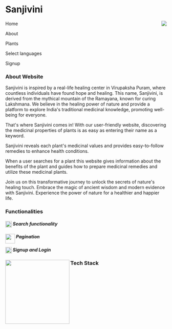 <h1>Sanjivini</h1>
<img align = "right" src = "https://github.com/swapnamgsk/Capstoneproject_Sanjivini/assets/124049045/0c87c101-3e0b-442d-b9ff-bb1455dad27a" />
<p>Home</p>
<p>About</p>
<p>Plants</p>
<p>Select languages</p>
<p>Signup</p>
<h3>About Website</h3>
<p>Sanjivini is inspired by a real-life healing center in Virupaksha Puram, where countless individuals have found hope and healing. This name, Sanjivini, is derived from the mythical mountain of the Ramayana, known for curing Lakshmana. We believe in the healing power of nature and provide a platform to explore India's traditional medicinal knowledge, promoting well-being for everyone.

That's where Sanjivini comes in! With our user-friendly website, discovering the medicinal properties of plants is as easy as entering their name as a keyword.

Sanjivini reveals each plant's medicinal values and provides easy-to-follow remedies to enhance health conditions.

When a user searches for a plant this website gives information about the benefits of the plant and guides how to prepare medicinal remedies and utilize these medicinal plants.

Join us on this transformative journey to unlock the secrets of nature's healing touch. Embrace the magic of ancient wisdom and modern evidence with Sanjivini. Experience the power of nature for a healthier and happier life.</p>

<h3>Functionalities</h3>

<h5 align = "left"> Search functionality <img align = "left" style = "width : 20px;" src = "https://static.vecteezy.com/system/resources/previews/002/272/237/original/search-icon-simple-free-illustration-free-vector.jpg" /></h5> 

<h5 align = "left"><img align = "left" style = "width : 30px; height : 30px"  src = "https://static.thenounproject.com/png/4693764-200.png" />
Pagination</h5>
<h5><img align = "left" style = "width : 20px; height : 20px"  src = "https://static.vecteezy.com/system/resources/thumbnails/007/407/996/small/user-icon-person-icon-client-symbol-login-head-sign-icon-design-vector.jpg" />Signup and Login</h5>

<h3><img align = "left" style = "width : 200px;" src = "https://github.com/swapnamgsk/Capstoneproject_Sanjivini/assets/124049045/bf5c4d6e-3e4a-469f-a774-321ccef83aae" />
Tech Stack</h3>


 

